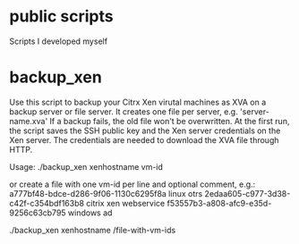 public scripts
==============

Scripts I developed myself


backup_xen
==========

Use this script to backup your Citrx Xen virutal machines as XVA on a
backup server or file server.
It creates one file per server, e.g. 'server-name.xva'
If a backup fails, the old file won't be overwritten.
At the first run, the script saves the SSH public key and the Xen server
credentials on the Xen server. The credentials are needed to download
the XVA file through HTTP.


Usage:
./backup_xen xenhostname vm-id

or create a file with one vm-id per line and optional comment, e.g.:
a777bf48-bdce-d286-9f06-1130c6295f8a    linux otrs
2edaa605-c977-3d38-c42f-c354bdf163b8    citrix xen webservice
f53557b3-a808-afc9-e35d-9256c63cb795    windows ad

./backup_xen xenhostname /file-with-vm-ids
